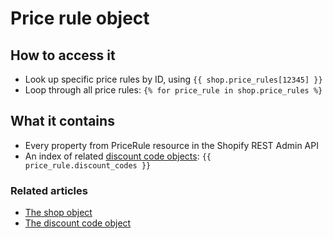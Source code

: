 # Price rule object

##  How to access it

* Look up specific price rules by ID, using `{{ shop.price_rules[12345] }}`
* Loop through all price rules: `{% for price_rule in shop.price_rules %}`

## What it contains

* Every property from PriceRule resource in the Shopify REST Admin API
* An index of related [discount code objects](https://shopify.dev/docs/admin-api/rest/reference/discounts/pricerule): `{{ price_rule.discount_codes }}`

### Related articles

* [The shop object](shop-object.md)
* [The discount code object](discount-code-object.md)




